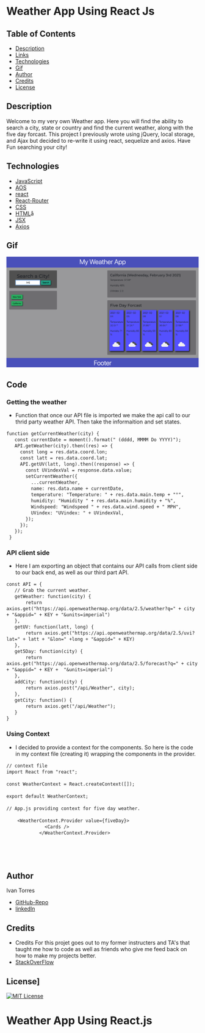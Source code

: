 # Weather App Using React Js

## Table of Contents
* [Description](#Description)
* [Links](#Links)
* [Technologies](#Technologies)
* [Gif](#Gif)
* [Author](#Author)
* [Credits](#Credits)
* [License](#License)

## Description 
Welcome to my very own Weather app. Here you will find the ability to search a city, state or country and find the current weather, along with the five day forcast. This project I previously wrote using jQuery, local storage, and Ajax but decided to re-write it using react, sequelize and axios. Have Fun searching your city!


## Technologies
* [JavaScript](https://www.w3schools.com/js/)
* [AOS](https://michalsnik.github.io/aos/)
* [react](https://reactjs.org/)
* [React-Router](https://reactrouter.com/)
* [CSS](https://www.w3schools.com/css/)
* [HTML](https://www.w3schools.com/html/)å
* [JSX](https://reactjs.org/docs/introducing-jsx.html)
* [Axios](https://www.npmjs.com/package/axios)



## Gif
![Gif](./assets/ReactWeather2.gif)

## Code

### Getting the weather
 - Function that once our API file is imported we make the api call to our thrid party weather API. Then take the informaition and set states. 

 ```
 function getCurrentWeather(city) {
    const currentDate = moment().format(" (dddd, MMMM Do YYYY)");
    API.getWeather(city).then((res) => {
      const long = res.data.coord.lon;
      const latt = res.data.coord.lat;
      API.getUV(latt, long).then((response) => {
        const UVindexVal = response.data.value;
        setCurrentWeather({
          ...currentWeather,
          name: res.data.name + currentDate,
          temperature: "Temperature: " + res.data.main.temp + "°",
          humidity: "Humidity " + res.data.main.humidity + "%",
          Windspeed: "Windspeed " + res.data.wind.speed + " MPH",
          UVindex: "UVindex: " + UVindexVal,
        });
      });
    });
  }
 ```

### API client side
 - Here I am exporting an object that contains our API calls from client side to our back end, as well as our third part API.

 ```
const API = {
    // Grab the current weather. 
    getWeather: function(city) {
        return axios.get("https://api.openweathermap.org/data/2.5/weather?q=" + city + "&appid=" + KEY + "&units=imperial")
    },
    getUV: function(latt, long) {
        return axios.get("https://api.openweathermap.org/data/2.5/uvi?lat=" + latt + "&lon=" +long + "&appid=" + KEY)
    },
    get5Day: function(city) {
        return axios.get("https://api.openweathermap.org/data/2.5/forecast?q=" + city + "&appid=" + KEY +  "&units=imperial")
    },
    addCity: function(city) {
        return axios.post("/api/Weather", city);
    },
    getCity: function() {
        return axios.get("/api/Weather");
    }
}
 ```

 ### Using Context

- I decided to provide a context for the components. So here is the code in my context file (creating it) wrapping the components in the provider. 

```
// context file
import React from "react";

const WeatherContext = React.createContext([]);

export default WeatherContext;

// App.js providing context for five day weather.

    <WeatherContext.Provider value={fiveDay}>
              <Cards />
            </WeatherContext.Provider>





```


## Author
Ivan Torres
* [GitHub-Repo](https://github.com/IvanTorresMia)
* [linkedIn](www.linkedin.com/in/ivan-torres-0828931b2)

## Credits
* Credits For this projet goes out to my former instructers and TA's that taught me how to code as well as friends who give me feed back on how to make my projects better.
* [StackOverFlow](https://stackoverflow.com/)




## License]
[![MIT License](https://img.shields.io/badge/License-MIT-blue.svg)](https://www.mit.edu/~amini/LICENSE.md)
# Weather App Using React.js
